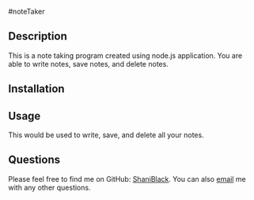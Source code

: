 #noteTaker

## Description
This is a note taking program created using node.js application. You are able to write notes,
save notes, and delete notes.

## Installation

## Usage
This would be used to write, save, and delete all your notes.

## Questions
Please feel free to find me on GitHub: [ShaniBlack](https://github.com/ShaniBlack).
You can also [email](shaniblack2004@gmail.com) me with any other questions.
